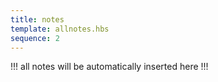 ```yaml
---
title: notes
template: allnotes.hbs
sequence: 2
---
```


!!! all notes will be automatically inserted here !!!